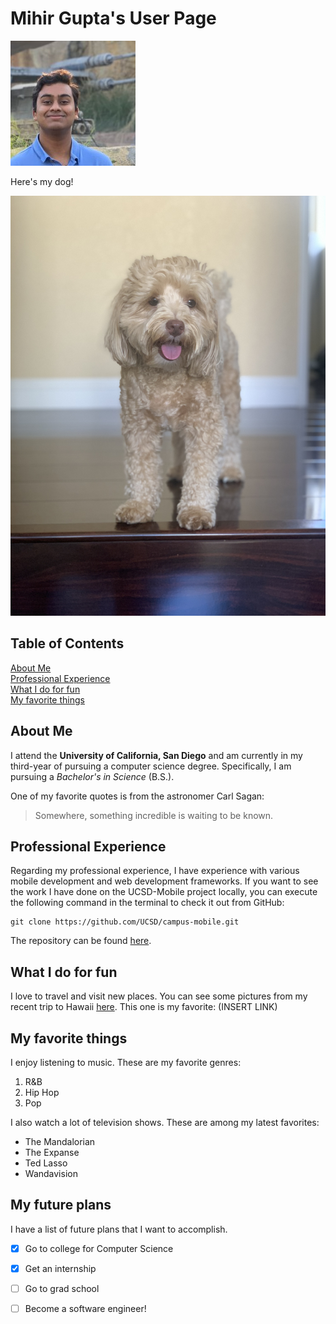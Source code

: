 # Mihir Gupta's User Page

![](assets/img/0.jpeg)

Here's my dog!

![](assets/img/sammy.jpg)

## Table of Contents
[About Me](#about-me)\
[Professional Experience](#professional-experience)\
[What I do for fun](#what-i-do-for-fun)\
[My favorite things](#my-favorite-things)


## About Me

I attend the **University of California, San Diego** and am currently in my third-year of pursuing a computer science degree. Specifically, I am pursuing a *Bachelor's in Science* (B.S.).

One of my favorite quotes is from the astronomer Carl Sagan:
> Somewhere, something incredible is waiting to be known.

## Professional Experience

Regarding my professional experience, I have experience with various mobile development and web development frameworks. If you want to see the work I have done on the UCSD-Mobile project locally, you can execute the following command in the terminal to check it out from GitHub:

```
git clone https://github.com/UCSD/campus-mobile.git
```

The repository can be found [here](https://github.com/UCSD/campus-mobile.git).


## What I do for fun

I love to travel and visit new places. You can see some pictures from my recent trip to Hawaii [here](assets/hawaii). This one is my favorite: (INSERT LINK)

## My favorite things

I enjoy listening to music. These are my favorite genres:

1. R&B
2. Hip Hop
3. Pop
   
I also watch a lot of television shows. These are among my latest favorites:

- The Mandalorian
- The Expanse
- Ted Lasso
- Wandavision

## My future plans

I have a list of future plans that I want to accomplish. 

- [X] Go to college for Computer Science
- [X] Get an internship
- [ ] Go to grad school
- [ ] Become a software engineer!


